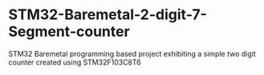 # STM32-Baremetal-2-digit-7-Segment-counter
STM32 Baremetal programming based project exhibiting a simple two digit counter created using STM32F103C8T6
